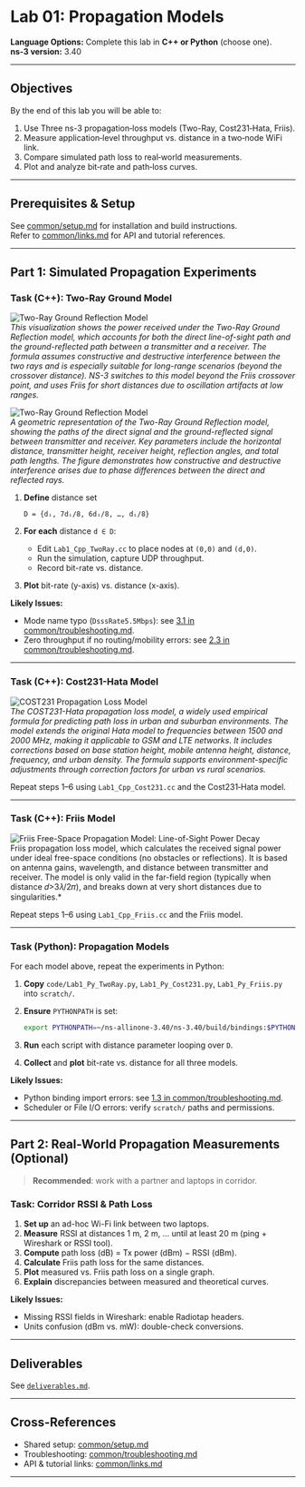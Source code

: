 # Lab 01: Propagation Models

**Language Options:** Complete this lab in **C++ or Python** (choose one).  
**ns-3 version:** 3.40

---

## Objectives

By the end of this lab you will be able to:

1. Use Three ns-3 propagation‐loss models (Two-Ray, Cost231‐Hata, Friis).  
2. Measure application‐level throughput vs. distance in a two‐node WiFi link.  
3. Compare simulated path loss to real‐world measurements.  
4. Plot and analyze bit‐rate and path‐loss curves.  

---

## Prerequisites & Setup

See [common/setup.md](../common/setup.md) for installation and build instructions.  
Refer to [common/links.md](../common/links.md) for API and tutorial references.

---

## Part 1: Simulated Propagation Experiments

### Task (C++): Two-Ray Ground Model

![Two-Ray Ground Reflection Model](/common/images/twoRayGroundPropogationalLoss.png)  
*This visualization shows the power received under the Two-Ray Ground Reflection model, which accounts for both the direct line-of-sight path and the ground-reflected path between a transmitter and a receiver. The formula assumes constructive and destructive interference between the two rays and is especially suitable for long-range scenarios (beyond the crossover distance). NS-3 switches to this model beyond the Friis crossover point, and uses Friis for short distances due to oscillation artifacts at low ranges.*

![Two-Ray Ground Reflection Model](/common/images/500px-2-Ray_Ground_Reflection.png)  
*A geometric representation of the Two-Ray Ground Reflection model, showing the paths of the direct signal and the ground-reflected signal between transmitter and receiver. Key parameters include the horizontal distance, transmitter height, receiver height, reflection angles, and total path lengths. The figure demonstrates how constructive and destructive interference arises due to phase differences between the direct and reflected rays.*

1. **Define** distance set

   ```
   D = {dᵢ, 7dᵢ/8, 6dᵢ/8, …, dᵢ/8}
   ```
2. **For each** distance `d ∈ D`:

   * Edit `Lab1_Cpp_TwoRay.cc` to place nodes at `(0,0)` and `(d,0)`.
   * Run the simulation, capture UDP throughput.
   * Record bit-rate vs. distance.
3. **Plot** bit-rate (y-axis) vs. distance (x-axis).

**Likely Issues:**

* Mode name typo (`DsssRate5.5Mbps`): see [3.1 in common/troubleshooting.md](../common/troubleshooting.md#31-mode-name-typo).
* Zero throughput if no routing/mobility errors: see [2.3 in common/troubleshooting.md](../common/troubleshooting.md#23-zero-throughput-in-flowmonitor).

---

### Task (C++): Cost231-Hata Model
![COST231 Propagation Loss Model](/common/images/cost231PropogationLoss.png)  
*The COST231-Hata propagation loss model, a widely used empirical formula for predicting path loss in urban and suburban environments. The model extends the original Hata model to frequencies between 1500 and 2000 MHz, making it applicable to GSM and LTE networks. It includes corrections based on base station height, mobile antenna height, distance, frequency, and urban density. The formula supports environment-specific adjustments through correction factors for urban vs rural scenarios.*

Repeat steps 1–6 using `Lab1_Cpp_Cost231.cc` and the Cost231‐Hata model.

---

### Task (C++): Friis Model
![Friis Free-Space Propagation Model: Line-of-Sight Power Decay](/common/images/friisPropogationLossModel.png)  
  Friis propagation loss model, which calculates the received signal power under ideal free-space conditions (no obstacles or reflections). It is based on antenna gains, wavelength, and distance between transmitter and receiver. The model is only valid in the far-field region (typically when distance 𝑑>3𝜆/2𝜋), and breaks down at very short distances due to singularities.*

Repeat steps 1–6 using `Lab1_Cpp_Friis.cc` and the Friis model.

---

### Task (Python): Propagation Models

For each model above, repeat the experiments in Python:

1. **Copy** `code/Lab1_Py_TwoRay.py`, `Lab1_Py_Cost231.py`, `Lab1_Py_Friis.py` into `scratch/`.
2. **Ensure** `PYTHONPATH` is set:

   ```bash
   export PYTHONPATH=~/ns-allinone-3.40/ns-3.40/build/bindings:$PYTHONPATH
   ```
3. **Run** each script with distance parameter looping over `D`.
4. **Collect** and **plot** bit-rate vs. distance for all three models.

**Likely Issues:**

* Python binding import errors: see [1.3 in common/troubleshooting.md](../common/troubleshooting.md#13-importerror-no-module-named-nscore).
* Scheduler or File I/O errors: verify `scratch/` paths and permissions.

---

## Part 2: Real-World Propagation Measurements (**Optional**)

> **Recommended**: work with a partner and laptops in corridor.

### Task: Corridor RSSI & Path Loss

1. **Set up** an ad-hoc Wi-Fi link between two laptops.
2. **Measure** RSSI at distances 1 m, 2 m, … until at least 20 m (ping + Wireshark or RSSI tool).
3. **Compute** path loss (dB) = Tx power (dBm) − RSSI (dBm).
4. **Calculate** Friis path loss for the same distances.
5. **Plot** measured vs. Friis path loss on a single graph.
6. **Explain** discrepancies between measured and theoretical curves.

**Likely Issues:**

* Missing RSSI fields in Wireshark: enable Radiotap headers.
* Units confusion (dBm vs. mW): double-check conversions.

---

## Deliverables

See [`deliverables.md`](deliverables.md).

---

## Cross-References

* Shared setup: [common/setup.md](../common/setup.md)
* Troubleshooting: [common/troubleshooting.md](../common/troubleshooting.md)
* API & tutorial links: [common/links.md](../common/links.md)

---
